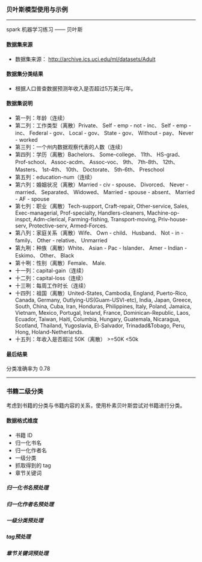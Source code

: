 ### 贝叶斯模型使用与示例

----

spark 机器学习练习 —— 贝叶斯

#### 数据集来源
  *  数据集来源： http://archive.ics.uci.edu/ml/datasets/Adult

#### 数据集分类结果
- 根据人口普查数据预测年收入是否超过5万美元/年。

#### 数据集说明
  -  第一列：年龄（连续）
  -  第二列：工作类型（离散）Private、 Self - emp - not - inc、 Self - emp - inc、 Federal - gov、 Local - gov、 State - gov、 Without - pay、 Never - worked
  -  第三列：一个州内数据观察代表的人数（连续）
  -  第四列：学历（离散）Bachelors、 Some-college、 11th、 HS-grad、 Prof-school、 Assoc-acdm、 Assoc-voc、 9th、 7th-8th、 12th、 Masters、 1st-4th、 10th、 Doctorate、 5th-6th、 Preschool
  -  第五列：education-num（连续）
  -  第六列：婚姻状况（离散）Married - civ - spouse、 Divorced、 Never - married、 Separated、 Widowed、 Married - spouse - absent、 Married - AF - spouse
  -  第七列：职业（离散）Tech-support, Craft-repair, Other-service, Sales, Exec-managerial, Prof-specialty, Handlers-cleaners, Machine-op-inspct, Adm-clerical, Farming-fishing, Transport-moving, Priv-house-serv, Protective-serv, Armed-Forces.
  -  第八列：家庭关系（离散）Wife、 Own - child、  Husband、  Not - in - family、 Other - relative、  Unmarried
  -  第九咧：种族（离散）White、  Asian - Pac - Islander、  Amer - Indian - Eskimo、  Other、 Black
  -  第十咧：性别（离散）Female、 Male.
  -  十一列：capital-gain（连续）
  -  十二列：capital-loss（连续）
  -  十三咧：每周工作时长（连续）
  -  十四列：祖国（离散）United-States, Cambodia, England, Puerto-Rico, Canada, Germany, Outlying-US(Guam-USVI-etc), India, Japan, Greece, South, China, Cuba, Iran, Honduras, Philippines, Italy, Poland, Jamaica, Vietnam, Mexico, Portugal, Ireland, France, Dominican-Republic, Laos, Ecuador, Taiwan, Haiti, Columbia, Hungary, Guatemala, Nicaragua, Scotland, Thailand, Yugoslavia, El-Salvador, Trinadad&Tobago, Peru, Hong, Holand-Netherlands.
  -  十五列：年收入是否超过 50K（离散） >=50K <50k

#### 最后结果

分类准确率为 0.78

------

### 书籍二级分类

考虑到书籍的分类与书籍内容的关系，使用朴素贝叶斯尝试对书籍进行分类。

#### 数据格式维度

- 书籍 ID
- 归一化书名
- 归一化作者名
- 一级分类
- 抓取得到的 tag
- 章节关键词

##### 归一化书名预处理

##### 归一化作者名预处理

##### 一级分类预处理

##### tag预处理

##### 章节关键词预处理
